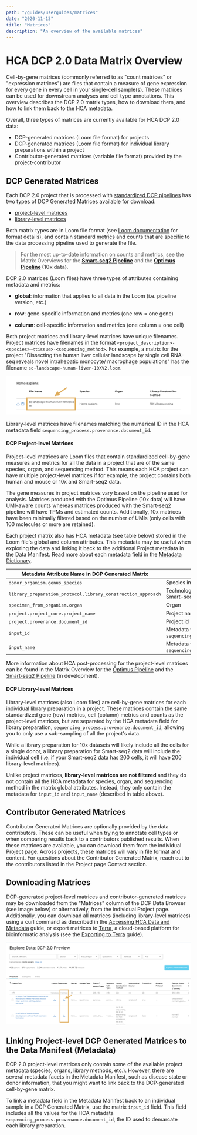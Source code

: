 ```yaml
---
path: "/guides/userguides/matrices"
date: "2020-11-13"
title: "Matrices"
description: "An overview of the available matrices"
---
```


# HCA DCP 2.0 Data Matrix Overview 
Cell-by-gene matrices (commonly referred to as "count matrices" or "expression matrices") are files that contain a measure of gene expression for every gene in every cell in your single-cell sample(s). These matrices can be used for downstream analyses and cell type annotations. This overview describes the DCP 2.0 matrix types, how to download them, and how to link them back to the HCA metadata.

Overall, three types of matrices are currently available for HCA DCP 2.0 data: 
- DCP-generated matrices (Loom file format) for projects 
- DCP-generated matrices (Loom file format) for individual library preparations within a project
- Contributor-generated matrices (variable file format) provided by the project-contributor


## DCP Generated Matrices
Each DCP 2.0 project that is processed with [standardized DCP pipelines](/pipelines) has two types of DCP Generated Matrices available for download:

- [project-level matrices](#dcp-project-level-matrices) 
- [library-level matrices](#dcp-library-level-matrices)

Both matrix types are in Loom file format (see [Loom documentation](http://linnarssonlab.org/loompy/index.html#) for format details), and contain standard [metrics](/pipelines/hca-pipelines/data-processing-pipelines/qc-metrics) and counts that are specific to the data processing pipeline used to generate the file. 

> For the most up-to-date information on counts and metrics, see the Matrix Overviews for the **[Smart-seq2 Pipeline](https://broadinstitute.github.io/warp/documentation/Pipelines/Smart-seq2_Multi_Sample_Pipeline/Loom_schema.html)** and the **[Optimus Pipeline](https://broadinstitute.github.io/warp/documentation/Pipelines/Optimus_Pipeline/Loom_schema.html) (10x data)**.


DCP 2.0 matrices (Loom files) have three types of attributes containing metadata and metrics:
- **global**: information that applies to all data in the Loom (i.e. pipeline version, etc.)

- **row**: gene-specific information and metrics (one row = one gene)

- **column**: cell-specific information and metrics (one column = one cell)

Both project matrices and library-level matrices have unique filenames. Project matrices have filenames in the format `<project_description>-<species>-<tissue>-<sequencing_method>`. For example, a matrix for the project "Dissecting the human liver cellular landscape by single cell RNA-seq reveals novel intrahepatic monocyte/ macrophage populations" has the filename `sc-landscape-human-liver-10XV2.loom`. 

![Project Matrices Filenames](../_images/project_matrix_name.png "Matrix Name")

Library-level matrices have filenames matching the numerical ID in the HCA metadata field `sequencing_process.provenance.document_id`.



#### DCP Project-level Matrices
Project-level matrices are Loom files that contain standardized cell-by-gene measures and metrics for all the data in a project that are of the same species, organ, and sequencing method. This means each HCA project can have multiple project-level matrices if for example, the project contains both human and mouse or 10x and Smart-seq2 data. 

The gene measures in project matrices vary based on the pipeline used for analysis. Matrices produced with the Optimus Pipeline (10x data) will have UMI-aware counts whereas matrices produced with the Smart-seq2 pipeline will have TPMs and estimated counts. Additionally, 10x matrices have been minimally filtered based on the number of UMIs (only cells with 100 molecules or more are retained).

Each project matrix also has HCA metadata (see table below) stored in the Loom file's global and column attributes. This metadata may be useful when exploring the data and linking it back to the additional Project metadata in the Data Manifest. Read more about each metadata field in the [Metadata Dictionary](/metadata/). 

| Metadata Attribute Name in DCP Generated Matrix | Metadata Description | 
| --- | --- |
| `donor_organism.genus_species` | Species information; human or mouse |
| `library_preparation_protocol.library_construction_approach` | Technology used for library preparation, i.e 10x or Smart-seq2 |
| `specimen_from_organism.organ` | Organ |	
| `project.project_core.project_name` | Project name |
| `project.provenance.document_id` | Project id |
| `input_id` | Metadata values for  `sequencing_process.provenance.document_id` |
| `input_name` | Metadata values for `sequencing_input.biomaterial_core.biomaterial_id` |

More information about HCA post-processing for the project-level matrices can be found in the Matrix Overview for the [Optimus Pipeline](https://broadinstitute.github.io/warp/documentation/Pipelines/Optimus_Pipeline/Loom_schema.html#hca-data-coordination-platform-matrix-processing) and the [Smart-seq2 Pipeline](https://broadinstitute.github.io/warp/documentation/Pipelines/Smart-seq2_Multi_Sample_Pipeline/Loom_schema.html#table-2-column-attributes-cell-metrics) (in development). 


#### DCP Library-level Matrices 
Library-level matrices (also Loom files) are cell-by-gene matrices for each individual library preparation in a project. These matrices contain the same standardized gene (row) metrics, cell (column) metrics and counts as the project-level matrices, but are separated by the HCA metadata field for library preparation, `sequencing_process.provenance.document_id`, allowing you to only use a sub-sampling of all the project's data. 

While a library preparation for 10x datasets will likely include all the cells for a single donor, a library preparation for Smart-seq2 data will include the individual cell (i.e. if your Smart-seq2 data has 200 cells, it will have 200 library-level matrices). 

Unlike project matrices, **library-level matrices are not filtered** and they do not contain all the HCA metadata for species, organ, and sequencing method in the matrix global attributes. Instead, they only contain the metadata for `input_id` and `input_name` (described in table above). 

## Contributor Generated Matrices
Contributor Generated Matrices are optionally provided by the data contributors. These can be useful when trying to annotate cell types or when comparing results back to a contributors published results. When these matrices are available, you can download them from the individual Project page. Across projects, these matrices will vary in file format and content. For questions about the Contributor Generated Matrix, reach out to the contributors listed in the Project page Contact section.

## Downloading Matrices
DCP-generated project-level matrices and contributor-generated matrices may be downloaded from the "Matrices" column of the DCP Data Browser (see image below) or alternatively, from the individual Project page. Additionally, you can download all matrices (including library-level matrices) using a curl command as described in the [Accessing HCA Data and Metadata](../quick-start-guide) guide, or export matrices to [Terra](https://app.terra.bio/), a cloud-based platform for bioinformatic analysis (see the [Exporting to Terra](/export-to-terra) guide).

![Browsing Projects in the Data Explorer](../_images/explore_dcp_2_matrices.png "Exploring Projects")

## Linking Project-level DCP Generated Matrices to the Data Manifest (Metadata)
DCP 2.0 project-level matrices only contain some of the available project metadata (species, organs, library methods, etc.). However, there are several metadata facets in the Metadata Manifest, such as disease state or donor information, that you might want to link back to the DCP-generated cell-by-gene matrix.

To link a metadata field in the Metadata Manifest back to an individual sample in a DCP Generated Matrix, use the matrix `input_id` field. This field includes all the values for the HCA metadata `sequencing_process.provenance.document_id`, the ID used to demarcate each library preparation. 






